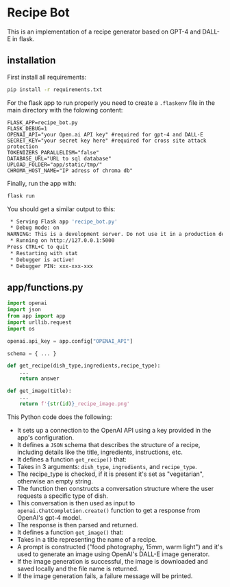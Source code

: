 # Recipe Bot
This is an implementation of a recipe generator based on GPT-4 and DALL-E in flask.

## installation
First install all requirements:
```Bash
pip install -r requirements.txt
```

For the flask app to run properly you need to create a `.flaskenv` file in the main directory with the folowing content:
```
FLASK_APP=recipe_bot.py
FLASK_DEBUG=1
OPENAI_API="your Open.ai API key" #required for gpt-4 and DALL-E
SECRET_KEY="your secret key here" #required for cross site attack protection
TOKENIZERS_PARALLELISM="false"
DATABASE_URL="URL to sql database"
UPLOAD_FOLDER="app/static/tmp/"
CHROMA_HOST_NAME="IP adress of chroma db"
```
Finally, run the app with:
```Bash
flask run
```
You should get a similar output to this:
```Bash
 * Serving Flask app 'recipe_bot.py'
 * Debug mode: on
WARNING: This is a development server. Do not use it in a production deployment. Use a production WSGI server instead.
 * Running on http://127.0.0.1:5000
Press CTRL+C to quit
 * Restarting with stat
 * Debugger is active!
 * Debugger PIN: xxx-xxx-xxx
```

## app/functions.py

```Python
import openai
import json
from app import app
import urllib.request
import os

openai.api_key = app.config["OPENAI_API"]

schema = { ... }

def get_recipe(dish_type,ingredients,recipe_type):
    ...
    return answer

def get_image(title):
    ...
    return f'{str(id)}_recipe_image.png'
```

This Python code does the following:

* It sets up a connection to the OpenAI API using a key provided in the app's configuration.
* It defines a `JSON` schema that describes the structure of a recipe, including details like the title, ingredients, instructions, etc.
* It defines a function `get_recipe()` that:
* Takes in 3 arguments: `dish_type`, `ingredients`, and `recipe_type`.
* The recipe_type is checked, if it is present it's set as "vegetarian", otherwise an empty string.
* The function then constructs a conversation structure where the user requests a specific type of dish.
* This conversation is then used as input to `openai.ChatCompletion.create()` function to get a response from OpenAI's gpt-4 model.
* The response is then parsed and returned.
* It defines a function `get_image()` that:
* Takes in a title representing the name of a recipe.
* A prompt is constructed ("food photography, 15mm, warm light") and it's used to generate an image using OpenAI's DALL-E image generator.
* If the image generation is successful, the image is downloaded and saved locally and the file name is returned.
* If the image generation fails, a failure message will be printed.
